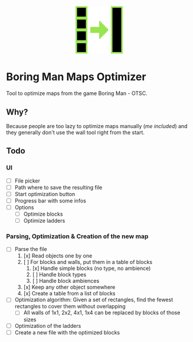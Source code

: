 <h1 align="center">
    <img src="./assets/horizontal_icon_128x128.png" />
</h1>

# Boring Man Maps Optimizer
Tool to optimize maps from the game Boring Man - OTSC.

## Why?
Because people are too lazy to optimize maps manually (*me included*) and they generally don't use the wall tool right from the start.

## Todo
### UI
- [ ] File picker
- [ ] Path where to save the resulting file
- [ ] Start optimization button
- [ ] Progress bar with some infos
- [ ] Options
  - [ ] Optimize blocks
  - [ ] Optimize ladders

### Parsing, Optimization & Creation of the new map
- [ ] Parse the file
  1. [x] Read objects one by one
  2. [ ] For blocks and walls, put them in a table of blocks
     1. [x] Handle simple blocks (no type, no ambience)
     2. [ ] Handle block types
     3. [ ] Handle block ambiences
  3. [x] Keep any other object somewhere
  4. [x] Create a table from a list of blocks
- [ ] Optimization algorithm: Given a set of rectangles, find the fewest rectangles to cover them without overlapping
  - [ ] All walls of 1x1, 2x2, 4x1, 1x4 can be replaced by blocks of those sizes
- [ ] Optimization of the ladders
- [ ] Create a new file with the optimized blocks